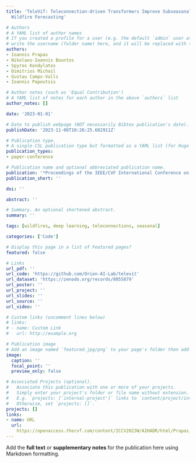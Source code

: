 ```yaml
---
title: 'TeleViT: Teleconnection-driven Transformers Improve Subseasonal to Seasonal
  Wildfire Forecasting'

# Authors
# A YAML list of author names
# If you created a profile for a user (e.g. the default `admin` user at `content/authors/admin/`), 
# write the username (folder name) here, and it will be replaced with their full name and linked to their profile.
authors:
- Ioannis Prapas
- Nikolaos-Ioannis Bountos
- Spyros Kondylatos
- Dimitrios Michail
- Gustau Camps-Valls
- Ioannis Papoutsis

# Author notes (such as 'Equal Contribution')
# A YAML list of notes for each author in the above `authors` list
author_notes: []

date: '2023-01-01'

# Date to publish webpage (NOT necessarily Bibtex publication's date).
publishDate: '2023-11-06T10:26:25.682911Z'

# Publication type.
# A single CSL publication type but formatted as a YAML list (for Hugo requirements).
publication_types:
- paper-conference

# Publication name and optional abbreviated publication name.
publication: '*Proceedings of the IEEE/CVF International Conference on Computer Vision* (Best Paper Award)'
publication_short: ''

doi: ''

abstract: ''

# Summary. An optional shortened abstract.
summary: ''

tags: [wildfires, deep learning, teleconnections, seasonal]

categories: ['Code']

# Display this page in a list of Featured pages?
featured: false

# Links
url_pdf: ''
url_code: 'https://github.com/Orion-AI-Lab/televit'
url_dataset: 'https://zenodo.org/records/8055879'
url_poster: ''
url_project: ''
url_slides: ''
url_source: ''
url_video: ''

# Custom links (uncomment lines below)
# links:
# - name: Custom Link
#   url: http://example.org

# Publication image
# Add an image named `featured.jpg/png` to your page's folder then add a caption below.
image:
  caption: ''
  focal_point: ''
  preview_only: false

# Associated Projects (optional).
#   Associate this publication with one or more of your projects.
#   Simply enter your project's folder or file name without extension.
#   E.g. `projects: ['internal-project']` links to `content/project/internal-project/index.md`.
#   Otherwise, set `projects: []`.
projects: []
links:
- name: URL
  url: 
    https://openaccess.thecvf.com/content/ICCV2023W/AIHADR/html/Prapas_TeleViT_Teleconnection-Driven_Transformers_Improve_Subseasonal_to_Seasonal_Wildfire_Forecasting_ICCVW_2023_paper.html
---
```


Add the **full text** or **supplementary notes** for the publication here using Markdown formatting.
